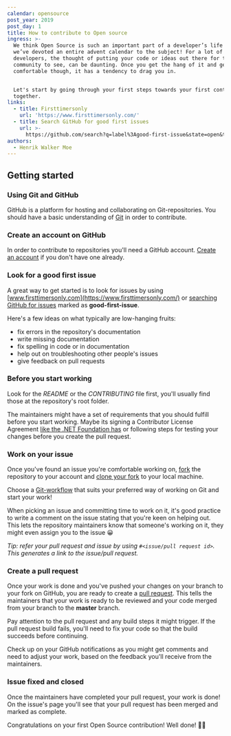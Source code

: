 ```yaml
---
calendar: opensource
post_year: 2019
post_day: 1
title: How to contribute to Open source
ingress: >-
  We think Open Source is such an important part of a developer’s life that
  we’ve devoted an entire advent calendar to the subject! For a lot of
  developers, the thought of putting your code or ideas out there for the whole
  community to see, can be daunting. Once you get the hang of it and get more
  comfortable though, it has a tendency to drag you in. 


  Let's start by going through your first steps towards your first contribution
  together.
links:
  - title: Firsttimersonly
    url: 'https://www.firsttimersonly.com/'
  - title: Search GitHub for good first issues
    url: >-
      https://github.com/search?q=label%3Agood-first-issue&state=open&type=Issues
authors:
  - Henrik Walker Moe
---
```

## Getting started

### Using Git and GitHub

GitHub is a platform for hosting and collaborating on Git-repositories. You should have a basic understanding of [Git](https://git-scm.com/) in order to contribute.

### Create an account on GitHub

In order to contribute to repositories you'll need a GitHub account. [Create an account](https://github.com/join) if you don't have one already.

### Look for a good first issue

A great way to get started is to look for issues by using [www.firsttimersonly.com](https://www.firsttimersonly.com/) or [searching GitHub for issues](https://github.com/search?q=label%3Agood-first-issue&state=open&type=Issues) marked as **good-first-issue**.

Here's a few ideas on what typically are low-hanging fruits:

-   fix errors in the repository's documentation
-   write missing documentation
-   fix spelling in code or in documentation
-   help out on troubleshooting other people's issues
-   give feedback on pull requests

### Before you start working

Look for the *README* or the *CONTRIBUTING* file first, you'll usually find those at the repository's root folder. 

The maintainers might have a set of requirements that you should fulfill before you start working. Maybe its signing a Contributor License Agreement [like the .NET Foundation has](https://cla.dotnetfoundation.org/) or following steps for testing your changes before you create the pull request. 

### Work on your issue

Once you've found an issue you're comfortable working on, [fork](https://help.github.com/en/github/getting-started-with-github/fork-a-repo) the repository to your account and [clone your fork](https://git-scm.com/docs/git-clone) to your local machine.

Choose a [Git-workflow](https://bocoup.com/blog/git-workflow-walkthrough-feature-branches) that suits your preferred way of working on Git and start your work!

When picking an issue and committing time to work on it, it's good practice to write a comment on the issue stating that you're keen on helping out. This lets the repository maintainers know that someone's working on it, they might even assign you to the issue 😀

_Tip: refer your pull request and issue by using `#<issue/pull request id>`. This generates a link to the issue/pull request._

### Create a pull request

Once your work is done and you've pushed your changes on your branch to your fork on GitHub, you are ready to create a [pull request](https://help.github.com/en/github/collaborating-with-issues-and-pull-requests/creating-a-pull-request). This tells the maintainers that your work is ready to be reviewed and your code merged from your branch to the **master** branch.

Pay attention to the pull request and any build steps it might trigger. If the pull request build fails, you'll need to fix your code so that the build succeeds before continuing.

Check up on your GitHub notifications as you might get comments and need to adjust your work, based on the feedback you'll receive from the maintainers.

### Issue fixed and closed

Once the maintainers have completed your pull request, your work is done! On the issue's page you'll see that your pull request has been merged and marked as complete.

Congratulations on your first Open Source contribution! Well done! 🎉👏
